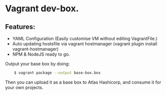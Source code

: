 # Vagrant dev-box.

## Features:

* YAML Configuration (Easily customise VM without editing VagrantFile.)
* Auto updating hostsfile via vagrant hostmanager (vagrant plugin install vagrant-hostmanager)
* NPM & NodeJS ready to go.

Output your base box by doing:

```bash
	$ vagrant package --output base-box.box
```
Then you can upload it as a base box to Atlas Hashicorp, and consume it for your own projects.